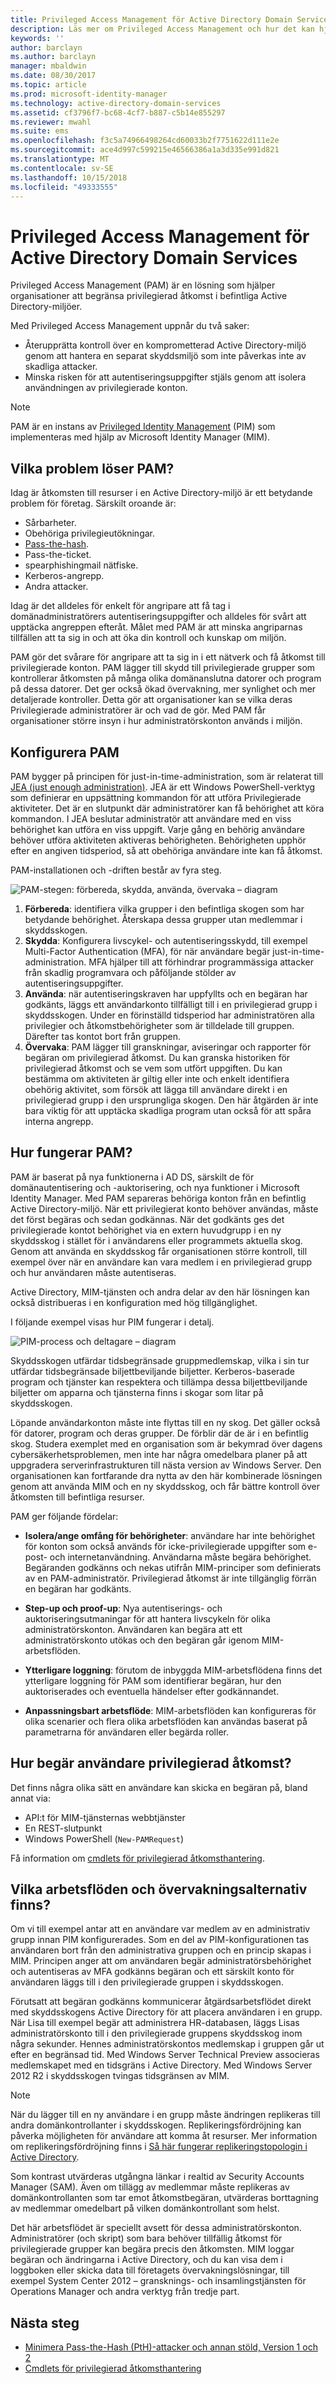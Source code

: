 ```yaml
---
title: Privileged Access Management för Active Directory Domain Services | Microsoft Docs
description: Läs mer om Privileged Access Management och hur det kan hjälpa dig att hantera och skydda din Active Directory-miljö.
keywords: ''
author: barclayn
ms.author: barclayn
manager: mbaldwin
ms.date: 08/30/2017
ms.topic: article
ms.prod: microsoft-identity-manager
ms.technology: active-directory-domain-services
ms.assetid: cf3796f7-bc68-4cf7-b887-c5b14e855297
ms.reviewer: mwahl
ms.suite: ems
ms.openlocfilehash: f3c5a74966498264cd60033b2f7751622d111e2e
ms.sourcegitcommit: ace4d997c599215e46566386a1a3d335e991d821
ms.translationtype: MT
ms.contentlocale: sv-SE
ms.lasthandoff: 10/15/2018
ms.locfileid: "49333555"
---
```

# <a name="privileged-access-management-for-active-directory-domain-services"></a>Privileged Access Management för Active Directory Domain Services

Privileged Access Management (PAM) är en lösning som hjälper organisationer att begränsa privilegierad åtkomst i befintliga Active Directory-miljöer.

Med Privileged Access Management uppnår du två saker:

- Återupprätta kontroll över en komprometterad Active Directory-miljö genom att hantera en separat skyddsmiljö som inte påverkas inte av skadliga attacker.
- Minska risken för att autentiseringsuppgifter stjäls genom att isolera användningen av privilegierade konton.

> [!NOTE]
> PAM är en instans av [Privileged Identity Management](https://azure.microsoft.com/documentation/articles/active-directory-privileged-identity-management-configure/) (PIM) som implementeras med hjälp av Microsoft Identity Manager (MIM).

## <a name="what-problems-does-pam-help-solve"></a>Vilka problem löser PAM?

Idag är åtkomsten till resurser i en Active Directory-miljö är ett betydande problem för företag. Särskilt oroande är:

- Sårbarheter.
- Obehöriga privilegieutökningar.
- [Pass-the-hash](https://technet.microsoft.com/dn785092.aspx).
- Pass-the-ticket.
- spearphishingmail nätfiske.
- Kerberos-angrepp.
- Andra attacker.

Idag är det alldeles för enkelt för angripare att få tag i domänadministratörers autentiseringsuppgifter och alldeles för svårt att upptäcka angreppen efteråt. Målet med PAM är att minska angriparnas tillfällen att ta sig in och att öka din kontroll och kunskap om miljön.

PAM gör det svårare för angripare att ta sig in i ett nätverk och få åtkomst till privilegierade konton. PAM lägger till skydd till privilegierade grupper som kontrollerar åtkomsten på många olika domänanslutna datorer och program på dessa datorer. Det ger också ökad övervakning, mer synlighet och mer detaljerade kontroller. Detta gör att organisationer kan se vilka deras Privilegierade administratörer är och vad de gör. Med PAM får organisationer större insyn i hur administratörskonton används i miljön.

## <a name="setting-up-pam"></a>Konfigurera PAM

PAM bygger på principen för just-in-time-administration, som är relaterat till [JEA (just enough administration)](http://channel9.msdn.com/Events/TechEd/NorthAmerica/2014/DCIM-B362). JEA är ett Windows PowerShell-verktyg som definierar en uppsättning kommandon för att utföra Privilegierade aktiviteter. Det är en slutpunkt där administratörer kan få behörighet att köra kommandon. I JEA beslutar administratör att användare med en viss behörighet kan utföra en viss uppgift. Varje gång en behörig användare behöver utföra aktiviteten aktiveras behörigheten. Behörigheten upphör efter en angiven tidsperiod, så att obehöriga användare inte kan få åtkomst.

PAM-installationen och -driften består av fyra steg.

![PAM-stegen: förbereda, skydda, använda, övervaka – diagram](media/MIM_PIM_SetupProcess.png)

1. **Förbereda**: identifiera vilka grupper i den befintliga skogen som har betydande behörighet. Återskapa dessa grupper utan medlemmar i skyddsskogen.
2. **Skydda**: Konfigurera livscykel- och autentiseringsskydd, till exempel Multi-Factor Authentication (MFA), för när användare begär just-in-time-administration. MFA hjälper till att förhindrar programmässiga attacker från skadlig programvara och påföljande stölder av autentiseringsuppgifter.
3. **Använda**: när autentiseringskraven har uppfyllts och en begäran har godkänts, läggs ett användarkonto tillfälligt till i en privilegierad grupp i skyddsskogen. Under en förinställd tidsperiod har administratören alla privilegier och åtkomstbehörigheter som är tilldelade till gruppen. Därefter tas kontot bort från gruppen.
4. **Övervaka**: PAM lägger till granskningar, aviseringar och rapporter för begäran om privilegierad åtkomst. Du kan granska historiken för privilegierad åtkomst och se vem som utfört uppgiften. Du kan bestämma om aktiviteten är giltig eller inte och enkelt identifiera obehörig aktivitet, som försök att lägga till användare direkt i en privilegierad grupp i den ursprungliga skogen. Den här åtgärden är inte bara viktig för att upptäcka skadliga program utan också för att spåra interna angrepp.

## <a name="how-does-pam-work"></a>Hur fungerar PAM?

PAM är baserat på nya funktionerna i AD DS, särskilt de för domänautentisering och -auktorisering, och nya funktioner i Microsoft Identity Manager. Med PAM separeras behöriga konton från en befintlig Active Directory-miljö. När ett privilegierat konto behöver användas, måste det först begäras och sedan godkännas. När det godkänts ges det privilegierade kontot behörighet via en extern huvudgrupp i en ny skyddsskog i stället för i användarens eller programmets aktuella skog. Genom att använda en skyddsskog får organisationen större kontroll, till exempel över när en användare kan vara medlem i en privilegierad grupp och hur användaren måste autentiseras.

Active Directory, MIM-tjänsten och andra delar av den här lösningen kan också distribueras i en konfiguration med hög tillgänglighet.

I följande exempel visas hur PIM fungerar i detalj.

![PIM-process och deltagare – diagram](media/MIM_PIM_howitworks.png)

Skyddsskogen utfärdar tidsbegränsade gruppmedlemskap, vilka i sin tur utfärdar tidsbegränsade biljettbeviljande biljetter. Kerberos-baserade program och tjänster kan respektera och tillämpa dessa biljettbeviljande biljetter om apparna och tjänsterna finns i skogar som litar på skyddsskogen.

Löpande användarkonton måste inte flyttas till en ny skog. Det gäller också för datorer, program och deras grupper. De förblir där de är i en befintlig skog. Studera exemplet med en organisation som är bekymrad över dagens cybersäkerhetsproblemen, men inte har några omedelbara planer på att uppgradera serverinfrastrukturen till nästa version av Windows Server. Den organisationen kan fortfarande dra nytta av den här kombinerade lösningen genom att använda MIM och en ny skyddsskog, och får bättre kontroll över åtkomsten till befintliga resurser.

PAM ger följande fördelar:

- **Isolera/ange omfång för behörigheter**: användare har inte behörighet för konton som också används för icke-privilegierade uppgifter som e-post- och internetanvändning. Användarna måste begära behörighet. Begäranden godkänns och nekas utifrån MIM-principer som definierats av en PAM-administratör. Privilegierad åtkomst är inte tillgänglig förrän en begäran har godkänts.

- **Step-up och proof-up**: Nya autentiserings- och auktoriseringsutmaningar för att hantera livscykeln för olika administratörskonton. Användaren kan begära att ett administratörskonto utökas och den begäran går igenom MIM-arbetsflöden.

- **Ytterligare loggning**: förutom de inbyggda MIM-arbetsflödena finns det ytterligare loggning för PAM som identifierar begäran, hur den auktoriserades och eventuella händelser efter godkännandet.

- **Anpassningsbart arbetsflöde**: MIM-arbetsflöden kan konfigureras för olika scenarier och flera olika arbetsflöden kan användas baserat på parametrarna för användaren eller begärda roller.

## <a name="how-do-users-request-privileged-access"></a>Hur begär användare privilegierad åtkomst?

Det finns några olika sätt en användare kan skicka en begäran på, bland annat via:

- API:t för MIM-tjänsternas webbtjänster
- En REST-slutpunkt
- Windows PowerShell (`New-PAMRequest`)

Få information om [cmdlets för privilegierad åtkomsthantering](https://docs.microsoft.com/powershell/identitymanager/mimpam/vlatest/mimpam).

## <a name="what-workflows-and-monitoring-options-are-available"></a>Vilka arbetsflöden och övervakningsalternativ finns?

Om vi till exempel antar att en användare var medlem av en administrativ grupp innan PIM konfigurerades. Som en del av PIM-konfigurationen tas användaren bort från den administrativa gruppen och en princip skapas i MIM. Principen anger att om användaren begär administratörsbehörighet och autentiseras av MFA godkänns begäran och ett särskilt konto för användaren läggs till i den privilegierade gruppen i skyddsskogen.

Förutsatt att begäran godkänns kommunicerar åtgärdsarbetsflödet direkt med skyddsskogens Active Directory för att placera användaren i en grupp. När Lisa till exempel begär att administrera HR-databasen, läggs Lisas administratörskonto till i den privilegierade gruppens skyddsskog inom några sekunder. Hennes administratörskontos medlemskap i gruppen går ut efter en begränsad tid. Med Windows Server Technical Preview associeras medlemskapet med en tidsgräns i Active Directory. Med Windows Server 2012 R2 i skyddsskogen tvingas tidsgränsen av MIM.

> [!NOTE]
> När du lägger till en ny användare i en grupp måste ändringen replikeras till andra domänkontrollanter i skyddsskogen. Replikeringsfördröjning kan påverka möjligheten för användare att komma åt resurser. Mer information om replikeringsfördröjning finns i [Så här fungerar replikeringstopologin i Active Directory](https://technet.microsoft.com/library/cc755994.aspx).
>
> Som kontrast utvärderas utgångna länkar i realtid av Security Accounts Manager (SAM). Även om tillägg av medlemmar måste replikeras av domänkontrollanten som tar emot åtkomstbegäran, utvärderas borttagning av medlemmar omedelbart på vilken domänkontrollant som helst.

Det här arbetsflödet är speciellt avsett för dessa administratörskonton. Administratörer (och skript) som bara behöver tillfällig åtkomst för privilegierade grupper kan begära precis den åtkomsten. MIM loggar begäran och ändringarna i Active Directory, och du kan visa dem i loggboken eller skicka data till företagets övervakningslösningar, till exempel System Center 2012 – gransknings- och insamlingstjänsten för Operations Manager och andra verktyg från tredje part.

## <a name="next-steps"></a>Nästa steg

- [Minimera Pass-the-Hash (PtH)-attacker och annan stöld, Version 1 och 2](https://www.microsoft.com/download/details.aspx?id=36036)
- [Cmdlets för privilegierad åtkomsthantering](https://docs.microsoft.com/powershell/identitymanager/mimpam/vlatest/mimpam)